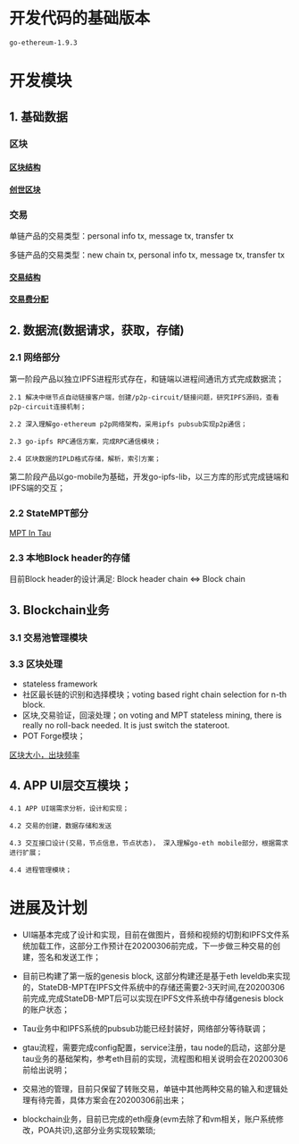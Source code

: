 # 开发代码的基础版本
```
go-ethereum-1.9.3
```

# 开发模块

## 1. 基础数据

### 区块

#### [区块结构](https://github.com/Tau-Coin/taucoin-ipfs-docs/blob/master/doc/Tau-block-tx-structure-draft-cn.md)
	
#### [创世区块](https://github.com/Tau-Coin/taucoin-ipfs-docs/blob/master/doc/Tau-genesis-block-cn.md)
	

### 交易

单链产品的交易类型：personal info tx, message tx, transfer tx

多链产品的交易类型：new chain tx, personal info tx, message tx, transfer tx

#### [交易结构](https://github.com/Tau-Coin/taucoin-ipfs-docs/blob/master/doc/Tau-block-tx-structure-draft-cn.md)

#### [交易费分配](https://github.com/Tau-Coin/taucoin-ipfs-docs/blob/master/doc/Tau-tx-fee-distribution-draft-cn.md)

	
## 2. 数据流(数据请求，获取，存储)

### 2.1 网络部分

第一阶段产品以独立IPFS进程形式存在，和链端以进程间通讯方式完成数据流；
	
	2.1 解决中继节点自动链接客户端，创建/p2p-circuit/链接问题，研究IPFS源码，查看p2p-circuit连接机制；

    2.2 深入理解go-ethereum p2p网络架构，采用ipfs pubsub实现p2p通信；

    2.3 go-ipfs RPC通信方案，完成RPC通信模块；

	2.4 区块数据的IPLD格式存储，解析，索引方案；

第二阶段产品以go-mobile为基础，开发go-ipfs-lib，以三方库的形式完成链端和IPFS端的交互；

### 2.2 StateMPT部分

[MPT In Tau](https://github.com/Tau-Coin/taucoin-ipfs-docs/blob/master/doc/Tau-MPT-IPFS.md)

### 2.3 本地Block header的存储

目前Block header的设计满足: Block header chain <=> Block chain

## 3. Blockchain业务

### 3.1 交易池管理模块    


### 3.3 区块处理
	
- stateless framework
- 社区最长链的识别和选择模块；voting based right chain selection for n-th block.
- 区块,交易验证，回滚处理；on voting and MPT stateless mining, there is really no roll-back needed. It is just switch the stateroot.
- POT Forge模块；

[区块大小，出块频率](https://github.com/Tau-Coin/taucoin-ipfs-docs/blob/master/doc/pot.md)

## 4. APP UI层交互模块；

	4.1 APP UI端需求分析，设计和实现；

	4.2 交易的创建，数据存储和发送
	
	4.3 交互接口设计(交易，节点信息，节点状态)， 深入理解go-eth mobile部分，根据需求进行扩展；

	4.4 进程管理模块；

# 进展及计划

- UI端基本完成了设计和实现，目前在做图片，音频和视频的切割和IPFS文件系统加载工作，这部分工作预计在20200306前完成，下一步做三种交易的创建，签名和发送工作；

- 目前已构建了第一版的genesis block, 这部分构建还是基于eth leveldb来实现的，StateDB-MPT在IPFS文件系统中的存储还需要2-3天时间,在20200306前完成,完成StateDB-MPT后可以实现在IPFS文件系统中存储genesis block的账户状态；

- Tau业务中和IPFS系统的pubsub功能已经封装好，网络部分等待联调；

- gtau流程，需要完成config配置，service注册，tau node的启动，这部分是tau业务的基础架构，参考eth目前的实现，流程图和相关说明会在20200306前给出说明；

- 交易池的管理，目前只保留了转账交易，单链中其他两种交易的输入和逻辑处理有待完善，具体方案会在20200306前出来；

- blockchain业务，目前已完成的eth瘦身(evm去除了和vm相关，账户系统修改，POA共识),这部分业务实现较繁琐;
